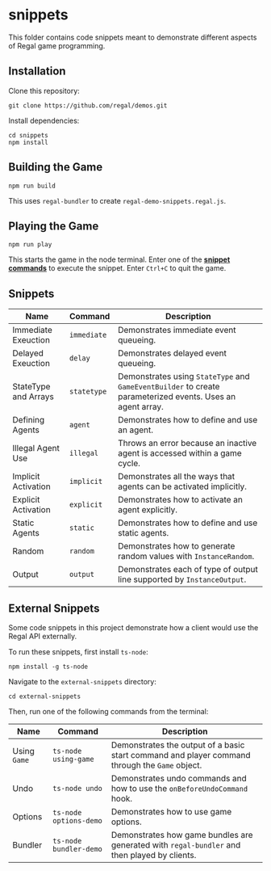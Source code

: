 # snippets
This folder contains code snippets meant to demonstrate different aspects of Regal game programming.

## Installation
Clone this repository:

```
git clone https://github.com/regal/demos.git
```

Install dependencies:

```
cd snippets
npm install
```

## Building the Game
```
npm run build
```

This uses `regal-bundler` to create `regal-demo-snippets.regal.js`.

## Playing the Game
```
npm run play
```

This starts the game in the node terminal. Enter one of the [**snippet commands**](#snippets-1) to execute the snippet. Enter `Ctrl+C` to quit the game.

## Snippets

Name | Command | Description
--- | --- | ---
Immediate Exeuction | `immediate` | Demonstrates immediate event queueing.
Delayed Exeuction | `delay` | Demonstrates delayed event queueing.
StateType and Arrays | `statetype` | Demonstrates using `StateType` and `GameEventBuilder` to create parameterized events. Uses an agent array.
Defining Agents | `agent` | Demonstrates how to define and use an agent.
Illegal Agent Use | `illegal` | Throws an error because an inactive agent is accessed within a game cycle.
Implicit Activation | `implicit` | Demonstrates all the ways that agents can be activated implicitly.
Explicit Activation | `explicit` | Demonstrates how to activate an agent explicitly.
Static Agents | `static` | Demonstrates how to define and use static agents.
Random | `random` | Demonstrates how to generate random values with `InstanceRandom`.
Output | `output` | Demonstrates each of type of output line supported by `InstanceOutput`.

## External Snippets

Some code snippets in this project demonstrate how a client would use the Regal API externally. 

To run these snippets, first install `ts-node`:
```
npm install -g ts-node
```

Navigate to the `external-snippets` directory:
```
cd external-snippets
```

Then, run one of the following commands from the terminal:

Name | Command | Description
--- | --- | ---
Using `Game` | `ts-node using-game` | Demonstrates the output of a basic start command and player command through the `Game` object.
Undo | `ts-node undo` | Demonstrates undo commands and how to use the `onBeforeUndoCommand` hook.
Options | `ts-node options-demo` | Demonstrates how to use game options.
Bundler | `ts-node bundler-demo` | Demonstrates how game bundles are generated with `regal-bundler` and then played by clients.
